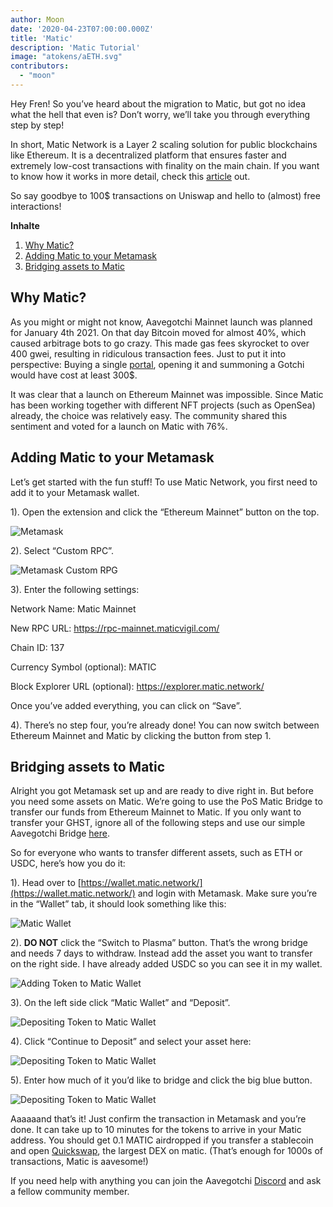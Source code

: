 ```yaml
---
author: Moon
date: '2020-04-23T07:00:00.000Z'
title: 'Matic'
description: 'Matic Tutorial'
image: "atokens/aETH.svg"
contributors:
  - "moon"
---
```


Hey Fren! So you’ve heard about the migration to Matic, but got no idea what the hell that even is? Don’t worry, we’ll take you through everything step by step!

In short, Matic Network is a Layer 2 scaling solution for public blockchains like Ethereum. It is a decentralized platform that ensures faster and extremely low-cost transactions with finality on the main chain. If you want to know how it works in more detail, check this [article](https://medium.com/matic-network/what-is-matic-network-466a2c493ae1) out.

So say goodbye to 100$ transactions on Uniswap and hello to (almost) free interactions!

<div class="contentsBox">

**Inhalte**

<ol>
<li><a href=#why-matic->Why Matic?</a></li>
<li><a href=#adding-matic-to-your-metamask>Adding Matic to your Metamask</a></li>
<li><a href=#bridging-assets-to-matic>Bridging assets to Matic</a></li>
</ol>

</div>

## Why Matic?

As you might or might not know, Aavegotchi Mainnet launch was planned for January 4th 2021. On that day Bitcoin moved for almost 40%, which caused arbitrage bots to go crazy. This made gas fees skyrocket to over 400 gwei, resulting in ridiculous transaction fees. Just to put it into perspective: Buying a single [portal](/portals), opening it and summoning a Gotchi would have cost at least 300$.

It was clear that a launch on Ethereum Mainnet was impossible. Since Matic has been working together with different NFT projects (such as OpenSea) already, the choice was relatively easy. The community shared this sentiment and voted for a launch on Matic with 76%.

## Adding Matic to your Metamask

Let’s get started with the fun stuff! To use Matic Network, you first need to add it to your Metamask wallet.

1). Open the extension and click the “Ethereum Mainnet” button on the top.

<img class = "bodyImage" src = "/matic/metamask.png" alt = "Metamask" />

2). Select “Custom RPC”.

<img class = "bodyImage" src = "/matic/metamask-custom-RPC.png" alt = "Metamask Custom RPG" />

3). Enter the following settings:

Network Name: Matic Mainnet

New RPC URL: https://rpc-mainnet.maticvigil.com/

Chain ID: 137

Currency Symbol (optional): MATIC

Block Explorer URL (optional): https://explorer.matic.network/

Once you’ve added everything, you can click on “Save”.

4). There’s no step four, you’re already done! You can now switch between Ethereum Mainnet and Matic by clicking the button from step 1.

## Bridging assets to Matic
Alright you got Metamask set up and are ready to dive right in. But before you need some assets on Matic. We’re going to use the PoS Matic Bridge to transfer our funds from Ethereum Mainnet to Matic. If you only want to transfer your GHST, ignore all of the following steps and use our simple Aavegotchi Bridge [here](https://aavegotchi.com/bridge).

So for everyone who wants to transfer different assets, such as ETH or USDC, here’s how you do it:

1). Head over to [https://wallet.matic.network/](https://wallet.matic.network/) and login with Metamask. Make sure you’re in the “Wallet” tab, it should look something like this:

<img class = "bodyImage" src = "/matic/matic-wallet.png" alt = "Matic Wallet" />

2). **DO NOT** click the “Switch to Plasma” button. That’s the wrong bridge and needs 7 days to withdraw. Instead add the asset you want to transfer on the right side. I have already added USDC so you can see it in my wallet.

<img class = "bodyImage" src = "/matic/matic-wallet-add-token.png" alt = "Adding Token to Matic Wallet" />

3). On the left side click “Matic Wallet” and “Deposit”.

<img class = "bodyImage" src = "/matic/matic-wallet-deposit.png" alt = "Depositing Token to Matic Wallet" />

4). Click “Continue to Deposit” and select your asset here:

<img class = "bodyImage" src = "/matic/matic-wallet-deposit2.png" alt = "Depositing Token to Matic Wallet" />

5). Enter how much of it you’d like to bridge and click the big blue button.

<img class = "bodyImage" src = "/matic/matic-wallet-deposit3.png" alt = "Depositing Token to Matic Wallet" />

Aaaaaand that’s it! Just confirm the transaction in Metamask and you’re done. It can take up to 10 minutes for the tokens to arrive in your Matic address. You should get 0.1 MATIC airdropped if you transfer a stablecoin and open [Quickswap](https://quickswap.exchange/), the largest DEX on matic. (That’s enough for 1000s of transactions, Matic is aavesome!)

If you need help with anything you can join the Aavegotchi [Discord](https://discord.com/invite/rttCTkZ) and ask a fellow community member.